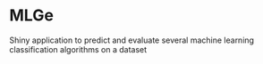 # MLGe
Shiny application to predict and evaluate several machine learning classification algorithms on a dataset

